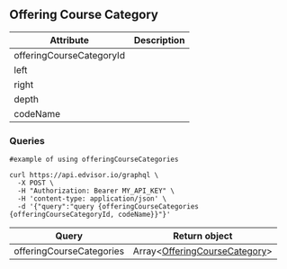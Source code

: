 ## Offering Course Category

Attribute | Description
--- | ---
offeringCourseCategoryId | 
left | 
right | 
depth | 
codeName | 

### Queries

```shell
#example of using offeringCourseCategories

curl https://api.edvisor.io/graphql \
  -X POST \
  -H "Authorization: Bearer MY_API_KEY" \
  -H 'content-type: application/json' \
  -d '{"query":"query {offeringCourseCategories {offeringCourseCategoryId, codeName}}"}'
```

Query | Return object
--- | ---
offeringCourseCategories | Array&lt;[OfferingCourseCategory](#offering-course-category)&gt;